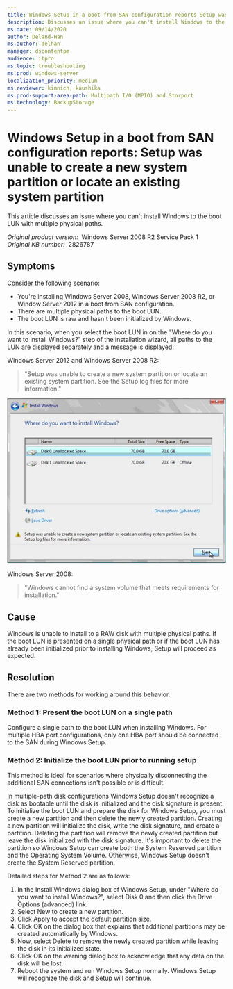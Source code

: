 ```yaml
---
title: Windows Setup in a boot from SAN configuration reports Setup was unable to create a new system partition or locate an existing system partition
description: Discusses an issue where you can't install Windows to the boot LUN with multiple physical paths.
ms.date: 09/14/2020
author: Deland-Han
ms.author: delhan
manager: dscontentpm
audience: itpro
ms.topic: troubleshooting
ms.prod: windows-server
localization_priority: medium
ms.reviewer: kimnich, kaushika
ms.prod-support-area-path: Multipath I/O (MPIO) and Storport
ms.technology: BackupStorage
---
```

# Windows Setup in a boot from SAN configuration reports: Setup was unable to create a new system partition or locate an existing system partition

This article discusses an issue where you can't install Windows to the boot LUN with multiple physical paths.

_Original product version:_ &nbsp;Windows Server 2008 R2 Service Pack 1  
_Original KB number:_ &nbsp;2826787

## Symptoms

Consider the following scenario:
- You're installing Windows Server 2008, Windows Server 2008 R2, or Window Server 2012 in a boot from SAN configuration.
- There are multiple physical paths to the boot LUN.
- The boot LUN is raw and hasn't been initialized by Windows.

In this scenario, when you select the boot LUN in on the "Where do you want to install Windows?" step of the installation wizard, all paths to the LUN are displayed separately and a message is displayed:

Windows Server 2012 and Windows Server 2008 R2:  

> "Setup was unable to create a new system partition or locate an existing system partition. See the Setup log files for more information."

![Select Disk](./media/error-setup-unable-create-new-system-partition/install-windows.jpg)

Windows Server 2008: 
 
> "Windows cannot find a system volume that meets requirements for installation."

## Cause

Windows is unable to install to a RAW disk with multiple physical paths. If the boot LUN is presented on a single physical path or if the boot LUN has already been initialized prior to installing Windows, Setup will proceed as expected.

## Resolution

There are two methods for working around this behavior.

### Method 1: Present the boot LUN on a single path

Configure a single path to the boot LUN when installing Windows. For multiple HBA port configurations, only one HBA port should be connected to the SAN during Windows Setup. 

### Method 2: Initialize the boot LUN prior to running setup

This method is ideal for scenarios where physically disconnecting the additional SAN connections isn't possible or is difficult.

In multiple-path disk configurations Windows Setup doesn't recognize a disk as bootable until the disk is initialized and the disk signature is present. To initialize the boot LUN and prepare the disk for Windows Setup, you must create a new partition and then delete the newly created partition. Creating a new partition will initialize the disk, write the disk signature, and create a partition. Deleting the partition will remove the newly created partition but leave the disk initialized with the disk signature. It's important to delete the partition so Windows Setup can create both the System Reserved partition and the Operating System Volume. Otherwise, Windows Setup doesn't create the System Reserved partition.

Detailed steps for Method 2 are as follows:
1. In the Install Windows dialog box of Windows Setup, under "Where do you want to install Windows?", select Disk 0 and then click the Drive Options (advanced)  link.
2. Select New  to create a new partition. 
3. Click Apply  to accept the default partition size.
4. Click OK  on the dialog box that explains that additional partitions may be created automatically by Windows.
5. Now, select Delete  to remove the newly created partition while leaving the disk in its initialized state.
6. Click OK  on the warning dialog box to acknowledge that any data on the disk will be lost.
7. Reboot the system and run Windows Setup normally. Windows Setup will recognize the disk and Setup will continue.
